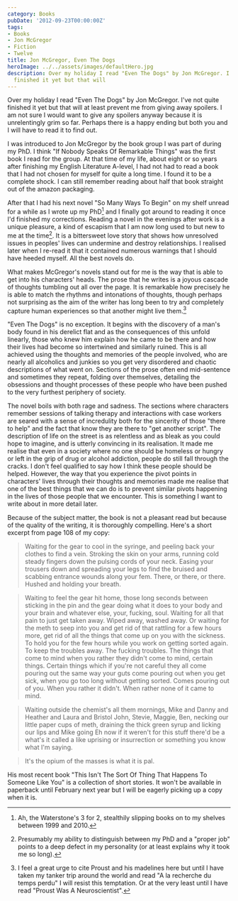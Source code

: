 ```yaml
---
category: Books
pubDate: '2012-09-23T00:00:00Z'
tags:
- Books
- Jon McGregor
- Fiction
- Twelve
title: Jon McGregor, Even The Dogs
heroImage: ../../assets/images/defaultHero.jpg
description: Over my holiday I read "Even The Dogs" by Jon McGregor. I've not quite
  finished it yet but that will
---
```

Over my holiday I read "Even The Dogs" by Jon McGregor. I've not quite finished it yet but that will at least prevent me from giving away spoilers. I am not sure I would want to give any spoilers anyway because it is unrelentingly grim so far. Perhaps there is a happy  ending but both you and I will have to read it to find out.

I was introduced to Jon McGregor by the book group I was part of during my PhD. I think "If Nobody Speaks Of Remarkable Things" was the first book I read for the group. At that time of my life, about eight or so years after finishing my English Literature A-level, I had not had to read a book that I had not chosen for myself for quite a long time. I found it to be a complete shock. I can still remember reading about half that book straight out of the amazon packaging.

After that I had his next novel "So Many Ways To Begin" on my shelf unread for a while as I wrote up my PhD[^1] and I finally got around to reading it once I'd finished my corrections. Reading a novel in the evenings after work is a unique pleasure, a kind of escapism that I am now long used to but new to me at the time[^2]. It is a bittersweet love story that shows how unresolved issues in peoples' lives can undermine and destroy relationships. I realised later when I re-read it that it contained numerous warnings that I should have heeded myself. All the best novels do.

What makes McGregor's novels stand out for me is the way that is able to get into his characters' heads. The prose that he writes is a joyous cascade of thoughts tumbling out all over the page. It is remarkable how precisely he is able to match the rhythms and intonations of thoughts, though perhaps not surprising as the aim of the writer has long been to try and completely capture human experiences so that another might live them.[^3]

"Even The Dogs" is no exception. It begins with the discovery of a man's body found in his
derelict flat and as the consequences of this unfold linearly, those who knew him explain how he came to be there and how their lives had become so intertwined and similarly ruined. This is all achieved using the thoughts and memories of the people involved, who are nearly all alcoholics and junkies so you get very disordered and chaotic descriptions of what went on. Sections of the prose often end mid-sentence and sometimes they repeat, folding over themselves, detailing the obsessions and thought processes of these people who have been pushed to the very furthest periphery of society.

The novel boils with both rage and sadness. The sections where characters remember sessions of talking therapy and interactions with case workers are seared with a sense of  incredulity both for the sincerity of those "there to help" and the fact that know they are there to "get another script". The description of life on the street is as relentless and as bleak as you could hope to imagine, and is utterly convincing in its realisation. It made me realise that even in a society where no one should be homeless or hungry or left in the grip of drug or alcohol addiction, people do still fall through the cracks. I don't feel qualified to say how I think these people should be helped. However, the way that you experience the pivot points in characters' lives through their thoughts and memories made me realise that one of the best things that we can do is to prevent similar pivots happening in the lives of those people that we encounter. This is something I want to write about in more detail later.

Because of the subject matter, the book is not a pleasant read but because of the quality of the writing, it is thoroughly compelling. Here's a short excerpt from page 108 of my copy:

> Waiting for the gear to cool in the syringe, and peeling back your clothes to find a vein. Stroking the skin on your arms, running cold steady fingers down the pulsing cords of your neck. Easing your trousers down and spreading your legs to find the bruised and scabbing entrance wounds along your fem. There, or there, or there. Hushed and holding your breath.  

> Waiting to feel the gear hit home, those long seconds between sticking in the pin and the gear doing what it does to your body and your brain and whatever else, your, fucking, soul. Waiting for all that pain to just get taken away. Wiped away, washed away. Or waiting for the meth to seep into you and get rid of that rattling for a few hours more, get rid of all the things that come up on you with the sickness. To hold you for the few hours while you work on getting sorted again. To keep the troubles away. The fucking troubles. The things that come to mind when you rather they didn't come to mind, certain things. Certain things which if you're not careful they all come pouring out the same way your guts come pouring out when you get sick, when you go too long without getting sorted. Comes pouring out of you. When you rather it didn't. When rather none of it came to mind.  
  
> Waiting outside the chemist's all them mornings, Mike and Danny and Heather and Laura and Bristol John, Stevie, Maggie, Ben, necking our little paper cups of meth, draining the thick green syrup and licking our lips and Mike going Eh now if it weren't for this stuff there'd be a what's it called a like uprising or insurrection or something you know what I'm saying.  
  
> It's the opium of the masses is what it is pal.

His most recent book "This Isn't The Sort Of Thing That Happens To Someone Like You" is a collection of short stories. It won't be available in paperback until February next year but I will be eagerly picking up a copy when it is.

[^1]: Ah, the Waterstone's 3 for 2, stealthily slipping books on to my shelves between 1999 and 2010.
[^2]: Presumably my ability to distinguish between my PhD and a "proper job" points to a deep defect in my personality (or at least explains why it took me so long).
[^3]: I feel a great urge to cite Proust and his madelines here but until I have taken my tanker trip around the world and read "A la recherche du temps perdu" I will resist this temptation. Or at the very least until I have read "Proust Was A Neuroscientist".